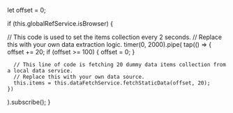 let offset = 0;

if (this.globalRefService.isBrowser) {
  
  // This code is used to set the items collection every 2 seconds.
  // Replace this with your own data extraction logic.
  timer(0, 2000).pipe(
    tap(() => {
      offset += 20;
      if (offset >= 100) {
        offset = 0;
      }

      // This line of code is fetching 20 dummy data items collection from a local data service.
      // Replace this with your own data source.
      this.items = this.dataFetchService.fetchStaticData(offset, 20);
    })
  ).subscribe();
}
